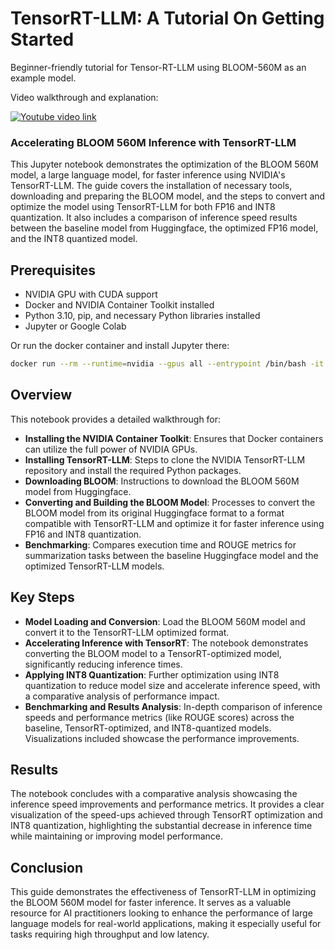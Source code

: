 
# TensorRT-LLM: A Tutorial On Getting Started

Beginner-friendly tutorial for Tensor-RT-LLM using BLOOM-560M as an example model.

Video walkthrough and explanation:

[![Youtube video link](https://img.youtube.com/vi/TwWqPnuNHV8/0.jpg)](https://youtu.be/TwWqPnuNHV8)

### Accelerating BLOOM 560M Inference with TensorRT-LLM

This Jupyter notebook demonstrates the optimization of the BLOOM 560M model, a large language model, for faster inference using NVIDIA's TensorRT-LLM. The guide covers the installation of necessary tools, downloading and preparing the BLOOM model, and the steps to convert and optimize the model using TensorRT-LLM for both FP16 and INT8 quantization. It also includes a comparison of inference speed results between the baseline model from Huggingface, the optimized FP16 model, and the INT8 quantized model.

## Prerequisites
- NVIDIA GPU with CUDA support
- Docker and NVIDIA Container Toolkit installed
- Python 3.10, pip, and necessary Python libraries installed
- Jupyter or Google Colab

Or run the docker container and install Jupyter there:
```bash
docker run --rm --runtime=nvidia --gpus all --entrypoint /bin/bash -it nvidia/cuda:12.1.0-devel-ubuntu22.04
```


## Overview
This notebook provides a detailed walkthrough for:

- **Installing the NVIDIA Container Toolkit**: Ensures that Docker containers can utilize the full power of NVIDIA GPUs.
- **Installing TensorRT-LLM**: Steps to clone the NVIDIA TensorRT-LLM repository and install the required Python packages.
- **Downloading BLOOM**: Instructions to download the BLOOM 560M model from Huggingface.
- **Converting and Building the BLOOM Model**: Processes to convert the BLOOM model from its original Huggingface format to a format compatible with TensorRT-LLM and optimize it for faster inference using FP16 and INT8 quantization.
- **Benchmarking**: Compares execution time and ROUGE metrics for summarization tasks between the baseline Huggingface model and the optimized TensorRT-LLM models.

## Key Steps

- **Model Loading and Conversion**: Load the BLOOM 560M model and convert it to the TensorRT-LLM optimized format.
- **Accelerating Inference with TensorRT**: The notebook demonstrates converting the BLOOM model to a TensorRT-optimized model, significantly reducing inference times.
- **Applying INT8 Quantization**: Further optimization using INT8 quantization to reduce model size and accelerate inference speed, with a comparative analysis of performance impact.
- **Benchmarking and Results Analysis**: In-depth comparison of inference speeds and performance metrics (like ROUGE scores) across the baseline, TensorRT-optimized, and INT8-quantized models. Visualizations included showcase the performance improvements.

## Results
The notebook concludes with a comparative analysis showcasing the inference speed improvements and performance metrics. It provides a clear visualization of the speed-ups achieved through TensorRT optimization and INT8 quantization, highlighting the substantial decrease in inference time while maintaining or improving model performance.

## Conclusion
This guide demonstrates the effectiveness of TensorRT-LLM in optimizing the BLOOM 560M model for faster inference. It serves as a valuable resource for AI practitioners looking to enhance the performance of large language models for real-world applications, making it especially useful for tasks requiring high throughput and low latency.
